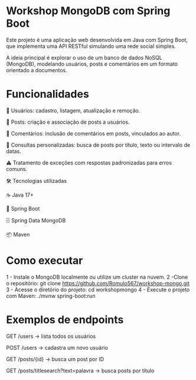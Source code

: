 # Workshop MongoDB com Spring Boot

Este projeto é uma aplicação web desenvolvida em Java com Spring Boot, que implementa uma API RESTful simulando uma rede social simples.

A ideia principal é explorar o uso de um banco de dados NoSQL (MongoDB), modelando usuários, posts e comentários em um formato orientado a documentos.

# Funcionalidades

👤 Usuários: cadastro, listagem, atualização e remoção.

📝 Posts: criação e associação de posts a usuários.

💬 Comentários: inclusão de comentários em posts, vinculados ao autor.

🔎 Consultas personalizadas: busca de posts por título, texto ou intervalo de datas.

⚠️ Tratamento de exceções com respostas padronizadas para erros comuns.

🛠 Tecnologias utilizadas

☕ Java 17+

🌱 Spring Boot

🗄️ Spring Data MongoDB

📦 Maven

# Como executar

1 - Instale o MongoDB localmente ou utilize um cluster na nuvem.
2 -Clone o repositório: git clone https://github.com/Romulo567/workshop-mongo.git
3 - Acesse o diretório do projeto: cd workshopmongo
4 - Execute o projeto com Maven: ./mvnw spring-boot:run

# Exemplos de endpoints

GET /users → lista todos os usuários

POST /users → cadastra um novo usuário

GET /posts/{id} → busca um post por ID

GET /posts/titlesearch?text=palavra → busca posts por título
